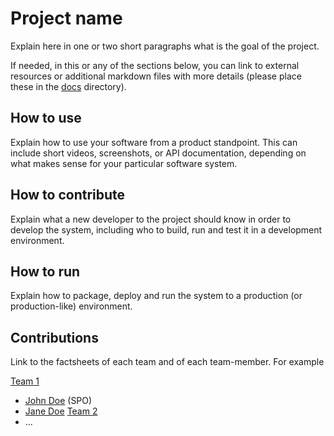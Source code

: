 # Project name

Explain here in one or two short paragraphs what is the goal of the project.

If needed, in this or any of the sections below, you can link to external resources or additional markdown files with more details (please place these in the [docs](docs/) directory).


## How to use

Explain how to use your software from a product standpoint. This can include short videos, screenshots, or API documentation, depending on what makes sense for your particular software system.


## How to contribute

Explain what a new developer to the project should know in order to develop the system, including who to build, run and test it in a development environment. 


## How to run

Explain how to package, deploy and run the system to a production (or production-like) environment. 


## Contributions

Link to the factsheets of each team and of each team-member. For example

[Team 1](factsheets/team1.md)
 * [John Doe](factsheets/john_doe.md) (SPO)
 * [Jane Doe](factsheets/jane_doe.md)
[Team 2](factsheets/team2.md)
 * ...


